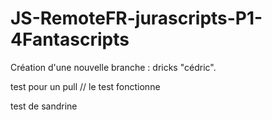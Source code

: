 # JS-RemoteFR-jurascripts-P1-4Fantascripts

Création d'une nouvelle branche : dricks "cédric".

test pour un pull  //  le test fonctionne

test de sandrine

